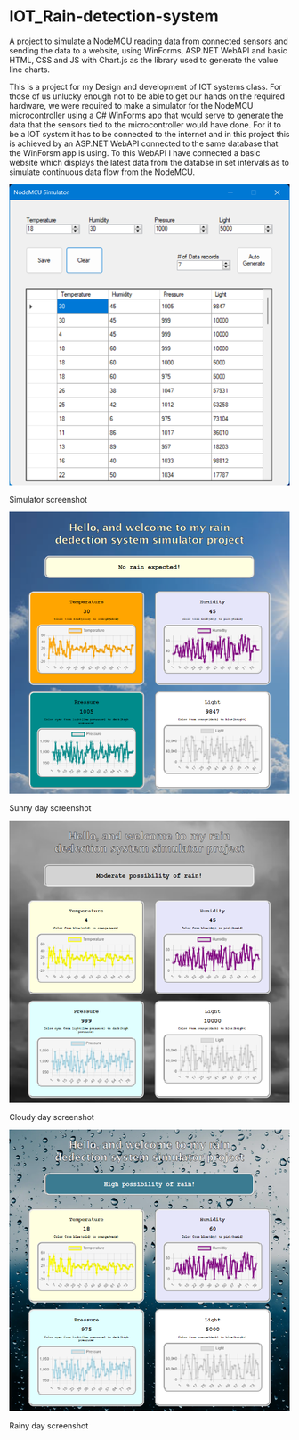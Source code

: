 # IOT_Rain-detection-system
A project to simulate a NodeMCU reading data from connected sensors and sending the data to a website, using WinForms, ASP.NET WebAPI and basic HTML, CSS and JS with Chart.js as the library used to generate the value line charts.

This is a project for my Design and development of IOT systems class. For those of us unlucky enough not to be able to get our hands on the required hardware, we were required to make a simulator for the NodeMCU microcontroller using a C# WinForms app that would serve to generate the data that the sensors tied to the microcontroller would have done.
For it to be a IOT system it has to be connected to the internet and in this project this is achieved by an ASP.NET WebAPI connected to the same database that the WinForsm app is using.
To this WebAPI I have connected a basic website which displays the latest data from the databse in set intervals as to simulate continuous data flow from the NodeMCU.


![](images/simulator.png)

Simulator screenshot

![](images/sunny-day.png)

Sunny day screenshot

![](images/cloudy-day.png)

Cloudy day screenshot

![](images/rainy-day.png)

Rainy day screenshot

